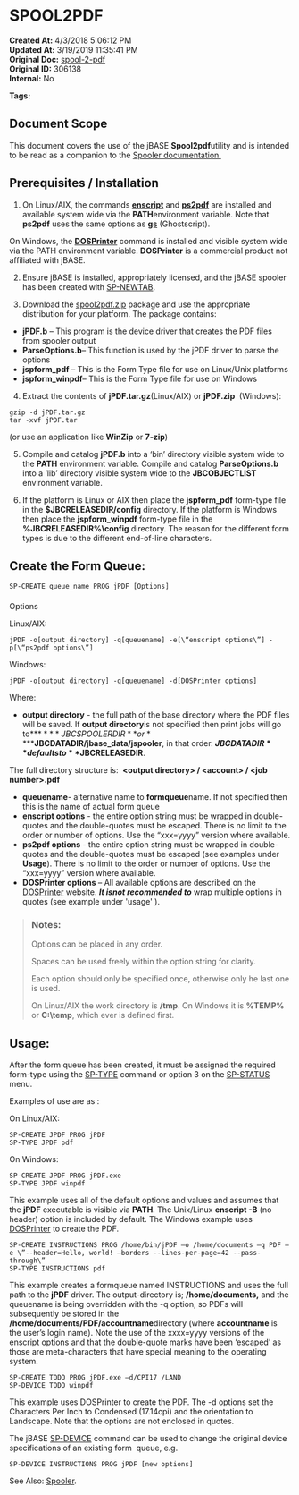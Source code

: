 # SPOOL2PDF

**Created At:** 4/3/2018 5:06:12 PM  
**Updated At:** 3/19/2019 11:35:41 PM  
**Original Doc:** [spool-2-pdf](https://docs.jbase.com/44205-spooler/spool-2-pdf)  
**Original ID:** 306138  
**Internal:** No  

**Tags:**
<badge text='spooler' vertical='middle' />
<badge text='spooltopdf' vertical='middle' />
<badge text='pdfspooler' vertical='middle' />
<badge text='spool2pdf' vertical='middle' />
<badge text='pdf' vertical='middle' />
<badge text='jpdf' vertical='middle' />

## Document Scope

This document covers the use of the jBASE **Spool2pdf**utility and is intended to be read as a companion to the [Spooler documentation.](./..)



## Prerequisites / Installation

1. On Linux/AIX, the commands [**enscript**](http://linux.die.net/man/1/enscript) and [**ps2pdf**](http://linux.die.net/man/1/ps2pdf) are installed and available system wide via the **PATH**environment variable. Note that **ps2pdf** uses the same options as [**gs**](http://linux.die.net/man/1/gs) (Ghostscript).

On Windows, the [**DOSPrinter**](http://www.dosprinter.net/) command is installed and visible system wide via the PATH environment variable. **DOSPrinter** is a commercial product not affiliated with jBASE.

2. Ensure jBASE is installed, appropriately licensed, and the jBASE spooler has been created with [SP-NEWTAB](./../sp-newtab).

3. Download the [spool2pdf.zip](https://s3.amazonaws.com/helpjuice-static/helpjuice_production%2Fuploads%2Fupload%2Fimage%2F3397%2Fdirect%2F1522776828082-spool2pdf.zip) package and use the appropriate distribution for your platform. The package contains:

- **jPDF.b** – This program is the device driver that creates the PDF files from spooler output
- **ParseOptions.b**– This function is used by the jPDF driver to parse the options
- **jspform\_pdf** – This is the Form Type file for use on Linux/Unix platforms
- **jspform\_winpdf**– This is the Form Type file for use on Windows


4. Extract the contents of **jPDF.tar.gz**(Linux/AIX) or **jPDF.zip**  (Windows):

```
gzip -d jPDF.tar.gz
tar -xvf jPDF.tar
```

(or use an application like **WinZip** or **7-zip**)

5. Compile and catalog **jPDF.b** into a ‘bin’ directory visible system wide to the **PATH** environment variable. Compile and catalog **ParseOptions.b** into a ‘lib’ directory visible system wide to the **JBCOBJECTLIST** environment variable.

6. If the platform is Linux or AIX then place the **jspform\_pdf** form-type file in the **$JBCRELEASEDIR/config** directory. If the platform is Windows then place the **jspform\_winpdf** form-type file in the **%JBCRELEASEDIR%\config** directory. The reason for the different form types is due to the different end-of-line characters.

## Create the Form Queue:

```
SP-CREATE queue_name PROG jPDF [Options]
```

#### 
Options

Linux/AIX:

```
jPDF -o[output directory] -q[queuename] -e[\“enscript options\”] -p[\“ps2pdf options\”]
```

Windows:

```
jPDF -o[output directory] -q[queuename] -d[DOSPrinter options]
```

Where:

- **output directory** - the full path of the base directory where the PDF files will be saved. If **output directory**is not specified then print jobs will go to**$****JBCSPOOLERDIR**or **$****JBCDATADIR/jbase\_data/jspooler**, in that order. **$JBCDATADIR**defaults to **$JBCRELEASEDIR**.

The full directory structure is:  **&lt;output directory&gt; / &lt;account&gt; / &lt;job number&gt;.pdf**
- **queuename**- alternative name to **formqueue**name. If not specified then this is the name of actual form queue
- **enscript options** - the entire option string must be wrapped in double-quotes and the double-quotes must be escaped. There is no limit to the order or number of options. Use the “xxx=yyyy” version where available.
- **ps2pdf options** - the entire option string must be wrapped in double-quotes and the double-quotes must be escaped (see examples under **Usage**). There is no limit to the order or number of options. Use the “xxx=yyyy” version where available.
- **DOSPrinter options** – All available options are described on the [DOSPrinter](http://www.dosprinter.net/) website. ***It is******not recommended to*** wrap multiple options in quotes (see example under 'usage' ).







> ### Notes:
> 
> Options can be placed in any order.
> 
> Spaces can be used freely within the option string for clarity.
> 
> Each option should only be specified once, otherwise only he last one is used.
> 
> On Linux/AIX the work directory is **/tmp**. On Windows it is **%TEMP%** or **C:\temp**, which ever is defined first.




## Usage:

After the form queue has been created, it must be assigned the required form-type using the [SP-TYPE](./../sp-type) command or option 3 on the [SP-STATUS](./../sp-status) menu.

Examples of use are as :

On Linux/AIX:

```
SP-CREATE JPDF PROG jPDF 
SP-TYPE JPDF pdf
```



On Windows:

```
SP-CREATE JPDF PROG jPDF.exe 
SP-TYPE JPDF winpdf
```

This example uses all of the default options and values and assumes that the **jPDF** executable is visible via **PATH**. The Unix/Linux **enscript -B** (no header) option is included by default. The Windows example uses [DOSPrinter](http://www.dosprinter.net/) to create the PDF.



```
SP-CREATE INSTRUCTIONS PROG /home/bin/jPDF –o /home/documents –q PDF –e \”--header=Hello, world! –borders --lines-per-page=42 --pass-through\”
SP-TYPE INSTRUCTIONS pdf 
```

This example creates a formqueue named INSTRUCTIONS and uses the full path to the **jPDF** driver. The output-directory is; **/home/documents,** and the queuename is being overridden with the -q option, so PDFs will subsequently be stored in the **/home/documents/PDF/accountname**directory (where **accountname** is the user’s login name). Note the use of the xxxx=yyyy versions of the enscript options and that the double-quote marks have been ‘escaped’ as those are meta-characters that have special meaning to the operating system.



```
SP-CREATE TODO PROG jPDF.exe –d/CPI17 /LAND
SP-DEVICE TODO winpdf
```

This example uses DOSPrinter to create the PDF. The -d options set the Characters Per Inch to Condensed (17.14cpi) and the orientation to Landscape. Note that the options are not enclosed in quotes.

The jBASE [SP-DEVICE](./../sp-device) command can be used to change the original device specifications of an existing form  queue, e.g.

```
SP-DEVICE INSTRUCTIONS PROG jPDF [new options]
```





See Also: [Spooler](./../jbase-spooler).


